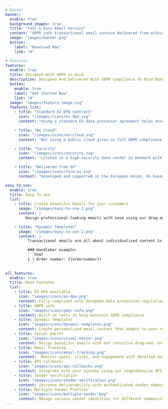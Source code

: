 ```yaml
---
# Banner
banner:
  enable: true
  background_shapes: true
  title: "Fast & Easy Email Service"
  content: "GDPR safe transactional email service delivered from within the EU."
  image: "images/banner.png"
  button:
    label: "Download Now"
    link: "#"

# Features
features:
  enable: true
  title: Designed With GDPR in mind
  description: Designed And Delivered With GDPR Compliance In Mind Mandaa EUmail is designed to be 100% GDPR safe for customers who require the highest level of compliance.
  button:
    enable: true
    label: "Get Started Now"
    link: "#"
  image: "images/feature-image.svg"
  features_list:
    - title: "Standard EU DPA contract"
      icon: "/images/icons/eu-dpa.svg"
      content: "Using a standard EU data processor agreement helps ensure compliance with data protection laws and provides clear guidelines for the handling of personal data by processors."

    - title: "No Cloud"
      icon: "/images/icons/no-cloud.svg"
      content: "Not using a public cloud gives us full GDPR compliance, greater control over data security, flexibility in hardware and software choices, and potentially lower long-term costs."

    - title: "Security"
      icon: "/images/icons/security.svg"
      content: "Located in a high-security data center in Denmark with reliable power supply, advanced digital infrastructure, and a stable political and economic environment." 

    - title: "Delivered from EU"
      icon: "/images/icons/form-eu.svg"
      content: "Developed and supported in the European Union. EU based hosting provide full compliance with EU data protection regulations, better data sovereignty and security, and localiced support."

easy_to_use:
  enable: true
  title: Easy To Use
  list:
    - title: Create beautiful Emails for your customers
      image: "/images/easy-to-use-1.png"
      content: |
         Design professional-looking emails with ease using our drag-and-drop builder. Whether you're sending newsletters, promotions, or announcements, our intuitive editor ensures your content looks great on every device. No coding required—just your creativity.

    - title: "Dynamic Templates"
      image: "/images/easy-to-use-2.png"
      content: |
          Transactional emails are all about individualised content in your emails, for example account creation or order confirmations. Use your own handlebars to include your dynamic data in your email.

          ### Handlebar example:
          ```html
          1 | Order number: {{ordernumber})
          ``` 
          
all_features:
  enable: true
  title: Main Features
  list:
    - title: EU DPA available
      icon: "images/icons/eu-dpa.png"
      content: Fully compliant with European data protection regulations
    - title: GDPR safe
      icon: "images/icons/gdpr-safe.png"
      content: Built-in tools to help maintain GDPR compliance
    - title: Dynamic templates
      icon: "images/icons/dynamic-templates.png"
      content: Create personalized email content that adapts to your recipients
    - title: Visual editor
      icon: "images/icons/visual-editor.png"
      content: Design beautiful emails with our intuitive drag-and- drop editor
    - title: Email Tracking
      icon: "images/icons/email-tracking.png"
      content:  Monitor opens, clicks, and engagement with detailed analytics
    - title: API Callbacks
      icon: "images/icons/api-callbacks.png"
      content: Integrate with your systems using our comprehensive API
    - title: Sender Verification
      icon: "images/icons/sender-verification.png"
      content: Increase deliverability with authenticated sender domains
    - title: Multiple Sender Profiles
      icon: "images/icons/multiple-sender.png"
      content: Manage various sender identities for different communication needs
---
```


